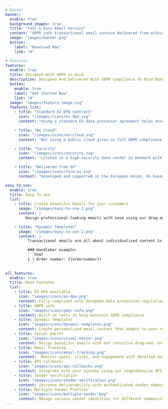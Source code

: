 ```yaml
---
# Banner
banner:
  enable: true
  background_shapes: true
  title: "Fast & Easy Email Service"
  content: "GDPR safe transactional email service delivered from within the EU."
  image: "images/banner.png"
  button:
    label: "Download Now"
    link: "#"

# Features
features:
  enable: true
  title: Designed With GDPR in mind
  description: Designed And Delivered With GDPR Compliance In Mind Mandaa EUmail is designed to be 100% GDPR safe for customers who require the highest level of compliance.
  button:
    enable: true
    label: "Get Started Now"
    link: "#"
  image: "images/feature-image.svg"
  features_list:
    - title: "Standard EU DPA contract"
      icon: "/images/icons/eu-dpa.svg"
      content: "Using a standard EU data processor agreement helps ensure compliance with data protection laws and provides clear guidelines for the handling of personal data by processors."

    - title: "No Cloud"
      icon: "/images/icons/no-cloud.svg"
      content: "Not using a public cloud gives us full GDPR compliance, greater control over data security, flexibility in hardware and software choices, and potentially lower long-term costs."

    - title: "Security"
      icon: "/images/icons/security.svg"
      content: "Located in a high-security data center in Denmark with reliable power supply, advanced digital infrastructure, and a stable political and economic environment." 

    - title: "Delivered from EU"
      icon: "/images/icons/form-eu.svg"
      content: "Developed and supported in the European Union. EU based hosting provide full compliance with EU data protection regulations, better data sovereignty and security, and localiced support."

easy_to_use:
  enable: true
  title: Easy To Use
  list:
    - title: Create beautiful Emails for your customers
      image: "/images/easy-to-use-1.png"
      content: |
         Design professional-looking emails with ease using our drag-and-drop builder. Whether you're sending newsletters, promotions, or announcements, our intuitive editor ensures your content looks great on every device. No coding required—just your creativity.

    - title: "Dynamic Templates"
      image: "/images/easy-to-use-2.png"
      content: |
          Transactional emails are all about individualised content in your emails, for example account creation or order confirmations. Use your own handlebars to include your dynamic data in your email.

          ### Handlebar example:
          ```html
          1 | Order number: {{ordernumber})
          ``` 
          
all_features:
  enable: true
  title: Main Features
  list:
    - title: EU DPA available
      icon: "images/icons/eu-dpa.png"
      content: Fully compliant with European data protection regulations
    - title: GDPR safe
      icon: "images/icons/gdpr-safe.png"
      content: Built-in tools to help maintain GDPR compliance
    - title: Dynamic templates
      icon: "images/icons/dynamic-templates.png"
      content: Create personalized email content that adapts to your recipients
    - title: Visual editor
      icon: "images/icons/visual-editor.png"
      content: Design beautiful emails with our intuitive drag-and- drop editor
    - title: Email Tracking
      icon: "images/icons/email-tracking.png"
      content:  Monitor opens, clicks, and engagement with detailed analytics
    - title: API Callbacks
      icon: "images/icons/api-callbacks.png"
      content: Integrate with your systems using our comprehensive API
    - title: Sender Verification
      icon: "images/icons/sender-verification.png"
      content: Increase deliverability with authenticated sender domains
    - title: Multiple Sender Profiles
      icon: "images/icons/multiple-sender.png"
      content: Manage various sender identities for different communication needs
---
```


